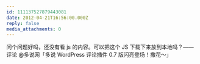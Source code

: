 ```yaml
---
id: 111137527879443081
date: 2012-04-21T16:56:00.000Z
reply: false
media_attachments: 0
---
```


问个问题好吗，还没有看 js 的内容。可以把这个 JS 下载下来放到本地吗？——评论 @多说网「多说 WordPress 评论插件 0.7 版闪亮登场！撒花～」​​​​

